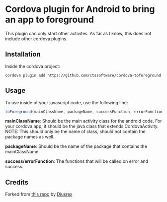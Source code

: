 Cordova plugin for Android to bring an app to foreground
===================================================

This plugin can only start other activites. As far as I know, this does not include other cordova plugins.


Installation
---------------------------------------------------
Inside the cordova project:

```
cordova plugin add https://github.com/ctssoftware/cordova-toforeground
```


Usage
-----------------------------------------------------
To use inside of your javascript code, use the following line:

```javascript
toForeground(mainClassName, packageName, successFunction, errorFunction);
```

<b>mainClassName</b>: Should be the main activity class for the android code. For your cordova app, it should be the java class that extends CordovaActivity.
NOTE: This should only be the name of class, should not contain the package names as well.

<b>packageName</b>: Should be the name of the package that contains the mainClassName.

<b>success/errorFunction</b>: The functions that will be called on error and success.

Credits
-----------------------------------------------------
Forked from [this repo](https://github.com/Diusrex/cordova-toforeground) by [Diusrex](https://github.com/Diusrex)